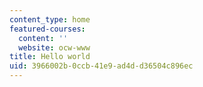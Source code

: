 ```yaml
---
content_type: home
featured-courses:
  content: ''
  website: ocw-www
title: Hello world
uid: 3966002b-0ccb-41e9-ad4d-d36504c896ec
---
```


